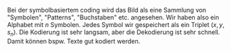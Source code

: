 Bei der symbolbasiertem coding wird das Bild als eine Sammlung von "Symbolen", "Patterns", "Buchstaben" etc. angesehen. Wir haben also ein Alphabet mit $n$ Symbolen. Jedes Symbol wir gespeichert als ein Triplet $(x,y,s_{n})$. Die Kodierung ist sehr langsam, aber die Dekodierung ist sehr schnell.
Damit können bspw. Texte gut kodiert werden.
